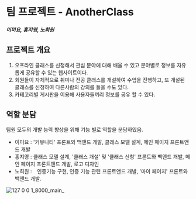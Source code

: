 # 팀 프로젝트 - AnotherClass
##### 이미요, 홍지영, 노희원

## 프로젝트 개요
1. 오프라인 클래스를 신청해서 관심 분야에 대해 배울 수 있고 분야별로 정보를 자유롭게 공유할 수 있는 웹사이트이다. 
2. 회원들이 자체적으로 취미나 전공 클래스를 개설하여 수업을 진행하고, 또 개설된 클래스를 신청하여 다른사람의 강의를 들을 수도 있다.
3. 카테고리별 게시판을 이용해 사용자들끼리 정보를 공유 할 수 있다.

## 역할 분담
팀원 모두의 개발 능력 향상을 위해 기능 별로 역할을 분담하였음.
+ 이미요 :  '커뮤니티' 프론트와 백앤드 개발, 클래스 모델 설계, 메인 페이지 프론트앤드 개발
+ 홍지영 :  클래스 모델 설계, '클래스 개설' 및 '클래스 신청' 프론트와 백앤드 개발, 메인 페이지 프론트앤드 개발, 로고 디자인
+ 노희원 :　인증기능 구현, 인증 기능 관련 프론트앤드 개발, '마이 페이지' 프론트와 백앤드 개발.

![127 0 0 1_8000_main_](https://user-images.githubusercontent.com/62459690/93714996-63bf2880-fba1-11ea-85a4-9d8d196a3fc1.png)
